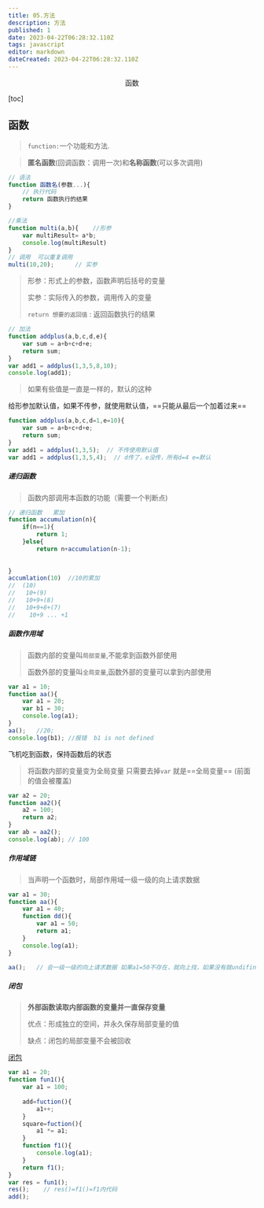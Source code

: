 ```yaml
---
title: 05.方法
description: 方法
published: 1
date: 2023-04-22T06:28:32.110Z
tags: javascript
editor: markdown
dateCreated: 2023-04-22T06:28:32.110Z
---
```


<center>函数</center>

[toc]

## 函数

> `function:`一个功能和方法.

> **匿名函数**(回调函数：调用一次)和**名称函数**(可以多次调用)

```js
// 语法
function 函数名(参数...){
    // 执行代码
    return 函数执行的结果
}
```

```js
//乘法 
function multi(a,b){    //形参
   	var multiResult= a*b; 
    console.log(multiResult)
}
// 调用  可以重复调用
multi(10,20);      // 实参
```

> 形参：形式上的参数，函数声明后括号的变量
>
> 实参：实际传入的参数，调用传入的变量
>
> `return 想要的返回值` : 返回函数执行的结果

```js
// 加法
function addplus(a,b,c,d,e){
    var sum = a+b+c+d+e;
    return sum;
}
var add1 = addplus(1,3,5,8,10);
console.log(add1);
```

> 如果有些值是一直是一样的，默认的这种

给形参加默认值，如果不传参，就使用默认值，==只能从最后一个加着过来==

```js
function addplus(a,b,c,d=1,e=10){
    var sum = a+b+c+d+e;
    return sum;
}
var add1 = addplus(1,3,5);  // 不传使用默认值
var add1 = addplus(1,3,5,4);  // d传了，e没传，所有d=4 e=默认
```



##### 递归函数

> 函数内部调用本函数的功能（需要一个判断点)

```js
// 递归函数   累加
function accumulation(n){
    if(n==1){
        return 1;
    }else{
        return n+accumulation(n-1);
    
    
} 
accumlation(10)  //10的累加
//  (10)
//   10+(9)
//   10+9+(8)
//   10+9+8+(7)
//    10+9 ... +1
```



##### 函数作用域

> 函数内部的变量叫`局部变量`,不能拿到函数外部使用
>
> 函数外部的变量叫`全局变量`,函数外部的变量可以拿到内部使用

```js
var a1 = 10;
function aa(){
    var a1 = 20;
    var b1 = 30;
    console.log(a1);
}
aa();   //20; 
console.log(b1); //报错  b1 is not defined
```

飞机吃到函数，保持函数后的状态

> 将函数内部的变量变为全局变量   只需要去掉`var` 就是==全局变量== (前面的值会被覆盖)

```js
var a2 = 20;
function aa2(){
    a2 = 100;
   	return a2;
}
var ab = aa2();
console.log(ab); // 100
```



##### 作用域链

> 当声明一个函数时，局部作用域一级一级的向上请求数据

```js
var a1 = 30;
function aa(){
    var a1 = 40;
    function dd(){
        var a1 = 50;
        return a1;
    }
    console.log(a1);  
}

aa();   // 会一级一级的向上请求数据 如果a1=50不存在，就向上找，如果没有就undifin
```



##### 闭包

> **外部函数读取内部函数的变量并一直保存变量**
>
> 优点：形成独立的空间，并永久保存局部变量的值
>
> 缺点：闭包的局部变量不会被回收

[闭包](https://www.ruanyifeng.com/blog/2009/08/learning_javascript_closures.html)

```js
var a1 = 20;
function fun1(){
    var a1 = 100;
    
    add=fuction(){
        a1++;
    }
    square=fuction(){
        a1 *= a1;
    }
    function f1(){
        console.log(a1);
    }
    return f1();
}
var res = fun1();
res();    // res()=f1()=f1内代码
add();
```
